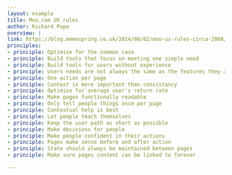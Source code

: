```yaml
---
layout: example
title: Moo.com UX rules
author: Richard Pope
overview: |
link: https://blog.memespring.co.uk/2014/08/02/moo-ux-rules-circa-2008/
principles:
- principle: Optimise for the common case
- principle: Build tools that focus on meeting one simple need
- principle: Build tools for users without experience
- principle: Users needs are not always the same as the features they ask for
- principle: One action per page
- principle: Context is more important than consistancy
- principle: Optimise for average user's return rate
- principle: Make pages functionally readable
- principle: Only tell people things once per page
- principle: Contextual help is best
- principle: Let people teach themselves
- principle: Keep the user path as short as possible
- principle: Make decisions for people
- principle: Make people confident in their actions
- principle: Pages make sense before and after action
- principle: State should always be maintained between pages
- principle: Make sure pages content can be linked to forever

---
```

